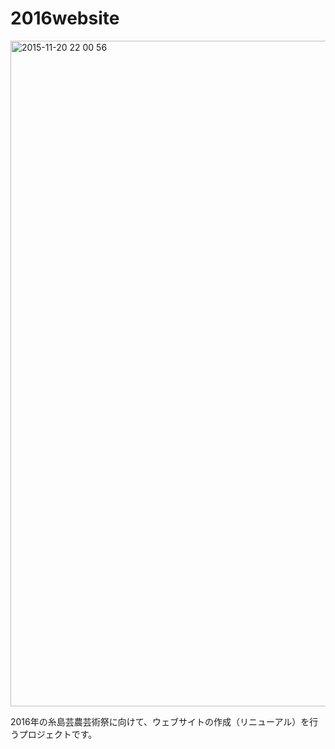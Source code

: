 # 2016website

<img width="1065" alt="2015-11-20 22 00 56" src="https://cloud.githubusercontent.com/assets/90103/11300420/4b1877f4-8fd2-11e5-9559-989f79135f25.png">

2016年の糸島芸農芸術祭に向けて、ウェブサイトの作成（リニューアル）を行うプロジェクトです。
